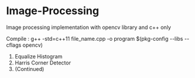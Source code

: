 # Image-Processing
Image processing implementation with opencv library and c++ only


Compile : g++ -std=c++11 file_name.cpp -o program $(pkg-config --libs --cflags opencv)


1. Equalize Histogram
2. Harris Corner Detector
3. (Continued)
